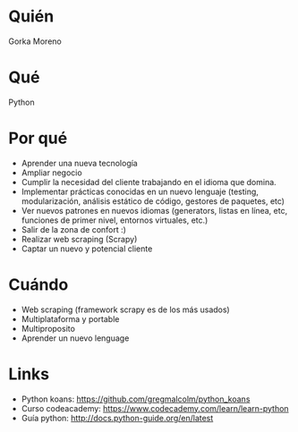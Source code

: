 # Quién
Gorka Moreno

# Qué
Python

# Por qué
- Aprender una nueva tecnología
- Ampliar negocio
- Cumplir la necesidad del cliente trabajando en el idioma que domina.
- Implementar prácticas conocidas en un nuevo lenguaje (testing, modularización, análisis estático de código, gestores de paquetes, etc)
- Ver nuevos patrones en nuevos idiomas (generators, listas en línea, etc, funciones de primer nivel, entornos virtuales, etc.)
- Salir de la zona de confort :)
- Realizar web scraping (Scrapy)
- Captar un nuevo y potencial cliente

# Cuándo
- Web scraping (framework scrapy es de los más usados)
- Multiplataforma y portable
- Multiproposito
- Aprender un nuevo lenguage

# Links
- Python koans: https://github.com/gregmalcolm/python_koans
- Curso codeacademy: https://www.codecademy.com/learn/learn-python
- Guía python: http://docs.python-guide.org/en/latest
